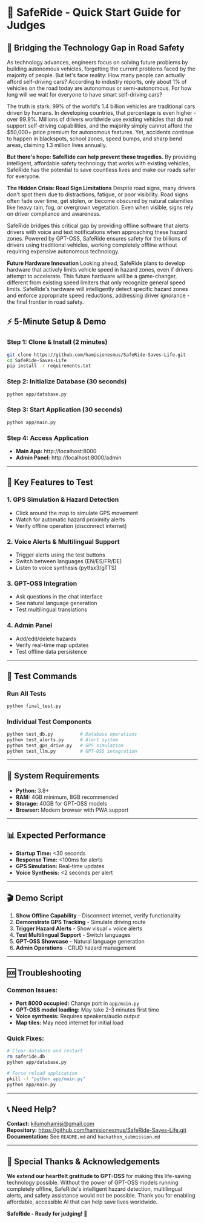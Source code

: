 # 🚀 SafeRide - Quick Start Guide for Judges

## 🎯 **Bridging the Technology Gap in Road Safety**

As technology advances, engineers focus on solving future problems by building autonomous vehicles, forgetting the current problems faced by the majority of people. But let's face reality: How many people can actually afford self-driving cars? According to industry reports, only about 1% of vehicles on the road today are autonomous or semi-autonomous. For how long will we wait for everyone to have smart self-driving cars?

The truth is stark: 99% of the world's 1.4 billion vehicles are traditional cars driven by humans. In developing countries, that percentage is even higher - over 99.9%. Millions of drivers worldwide use existing vehicles that do not support self-driving capabilities, and the majority simply cannot afford the $50,000+ price premium for autonomous features. Yet, accidents continue to happen in blackspots, school zones, speed bumps, and sharp bend areas, claiming 1.3 million lives annually.

**But there's hope: SafeRide can help prevent these tragedies.** By providing intelligent, affordable safety technology that works with existing vehicles, SafeRide has the potential to save countless lives and make our roads safer for everyone.

**The Hidden Crisis: Road Sign Limitations**
Despite road signs, many drivers don't spot them due to distractions, fatigue, or poor visibility. Road signs often fade over time, get stolen, or become obscured by natural calamities like heavy rain, fog, or overgrown vegetation. Even when visible, signs rely on driver compliance and awareness.

SafeRide bridges this critical gap by providing offline software that alerts drivers with voice and text notifications when approaching these hazard zones. Powered by GPT-OSS, SafeRide ensures safety for the billions of drivers using traditional vehicles, working completely offline without requiring expensive autonomous technology.

**Future Hardware Innovation**
Looking ahead, SafeRide plans to develop hardware that actively limits vehicle speed in hazard zones, even if drivers attempt to accelerate. This future hardware will be a game-changer, different from existing speed limiters that only recognize general speed limits. SafeRide's hardware will intelligently detect specific hazard zones and enforce appropriate speed reductions, addressing driver ignorance - the final frontier in road safety.

## ⚡ **5-Minute Setup & Demo**

### **Step 1: Clone & Install (2 minutes)**
```bash
git clone https://github.com/hamisionesmus/SafeRide-Saves-Life.git
cd SafeRide-Saves-Life
pip install -r requirements.txt
```

### **Step 2: Initialize Database (30 seconds)**
```bash
python app/database.py
```

### **Step 3: Start Application (30 seconds)**
```bash
python app/main.py
```

### **Step 4: Access Application**
- **Main App:** http://localhost:8000
- **Admin Panel:** http://localhost:8000/admin

---

## 🎯 **Key Features to Test**

### **1. GPS Simulation & Hazard Detection**
- Click around the map to simulate GPS movement
- Watch for automatic hazard proximity alerts
- Verify offline operation (disconnect internet)

### **2. Voice Alerts & Multilingual Support**
- Trigger alerts using the test buttons
- Switch between languages (EN/ES/FR/DE)
- Listen to voice synthesis (pyttsx3/gTTS)

### **3. GPT-OSS Integration**
- Ask questions in the chat interface
- See natural language generation
- Test multilingual translations

### **4. Admin Panel**
- Add/edit/delete hazards
- Verify real-time map updates
- Test offline data persistence

---

## 🧪 **Test Commands**

### **Run All Tests**
```bash
python final_test.py
```

### **Individual Test Components**
```bash
python test_db.py          # Database operations
python test_alerts.py      # Alert system
python test_gps_drive.py   # GPS simulation
python test_llm.py         # GPT-OSS integration
```

---

## 🔧 **System Requirements**

- **Python:** 3.8+
- **RAM:** 4GB minimum, 8GB recommended
- **Storage:** 40GB for GPT-OSS models
- **Browser:** Modern browser with PWA support

---

## 📊 **Expected Performance**

- **Startup Time:** <30 seconds
- **Response Time:** <100ms for alerts
- **GPS Simulation:** Real-time updates
- **Voice Synthesis:** <2 seconds per alert

---

## 🎬 **Demo Script**

1. **Show Offline Capability** - Disconnect internet, verify functionality
2. **Demonstrate GPS Tracking** - Simulate driving route
3. **Trigger Hazard Alerts** - Show visual + voice alerts
4. **Test Multilingual Support** - Switch languages
5. **GPT-OSS Showcase** - Natural language generation
6. **Admin Operations** - CRUD hazard management

---

## 🆘 **Troubleshooting**

### **Common Issues:**
- **Port 8000 occupied:** Change port in `app/main.py`
- **GPT-OSS model loading:** May take 2-3 minutes first time
- **Voice synthesis:** Requires speakers/audio output
- **Map tiles:** May need internet for initial load

### **Quick Fixes:**
```bash
# Clear database and restart
rm saferide.db
python app/database.py

# Force reload application
pkill -f "python app/main.py"
python app/main.py
```

---

## 📞 **Need Help?**

**Contact:** kilumohamisi@gmail.com  
**Repository:** https://github.com/hamisionesmus/SafeRide-Saves-Life.git 
**Documentation:** See `README.md` and `hackathon_submission.md`

---

## 🙏 **Special Thanks & Acknowledgements**

**We extend our heartfelt gratitude to GPT-OSS** for making this life-saving technology possible. Without the power of GPT-OSS models running completely offline, SafeRide's intelligent hazard detection, multilingual alerts, and safety assistance would not be possible. Thank you for enabling affordable, accessible AI that can help save lives worldwide.

**SafeRide - Ready for judging! 🚗**